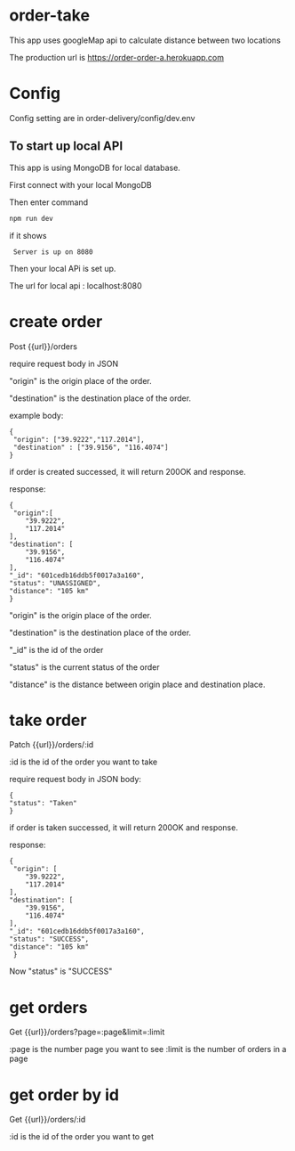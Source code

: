 # order-take
This app uses googleMap api to calculate distance between two locations

The production url is https://order-order-a.herokuapp.com

# Config
Config setting are in order-delivery/config/dev.env

## To start up local API
This app is using MongoDB for local database.

First connect with your local MongoDB

Then enter command

```bash
npm run dev
```

if it shows

     Server is up on 8080
     
Then your local APi is set up.

The url for local api : localhost:8080
# create order
Post {{url}}/orders

require request body in JSON

"origin" is the origin place of the order. 

"destination" is the destination place of the order.

example body:
     
    {
     "origin": ["39.9222","117.2014"],
     "destination" : ["39.9156", "116.4074"]
    }

if order is created successed, it will return 200OK and response.

response:
    
    {
     "origin":[
        "39.9222",
        "117.2014"
    ],
    "destination": [
        "39.9156",
        "116.4074"
    ], 
    "_id": "601cedb16ddb5f0017a3a160",
    "status": "UNASSIGNED",
    "distance": "105 km"
    }
    
"origin" is the origin place of the order. 

"destination" is the destination place of the order.

"_id" is the id of the order

"status" is the current status of the order

"distance" is the distance between origin place and destination place.

# take order

Patch {{url}}/orders/:id

:id is the id of the order you want to take

require request body in JSON
body:

    {
    "status": "Taken"
    }

if order is taken successed, it will return 200OK and response.

response:
     
    {
     "origin": [
        "39.9222",
        "117.2014"
    ],
    "destination": [
        "39.9156",
        "116.4074"
    ],
    "_id": "601cedb16ddb5f0017a3a160",
    "status": "SUCCESS",
    "distance": "105 km"
     }

Now "status" is "SUCCESS"

# get orders
Get {{url}}/orders?page=:page&limit=:limit

:page is the number page you want to see
:limit is the number of orders in a page

# get order by id
Get {{url}}/orders/:id

:id is the id of the order you want to get
